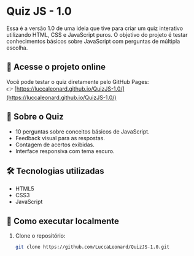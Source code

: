 # Quiz JS - 1.0

Essa é a versão 1.0 de uma ideia que tive para criar um quiz interativo utilizando HTML, CSS e JavaScript puros. O objetivo do projeto é testar conhecimentos básicos sobre JavaScript com perguntas de múltipla escolha.

## 🚀 Acesse o projeto online

Você pode testar o quiz diretamente pelo GitHub Pages:  
👉 [https://luccaleonard.github.io/QuizJS-1.0/](https://luccaleonard.github.io/QuizJS-1.0/)

## 🧠 Sobre o Quiz

- 10 perguntas sobre conceitos básicos de JavaScript.
- Feedback visual para as respostas.
- Contagem de acertos exibidas.
- Interface responsiva com tema escuro.

## 🛠 Tecnologias utilizadas

- HTML5
- CSS3
- JavaScript

## 📁 Como executar localmente

1. Clone o repositório:
   ```bash
   git clone https://github.com/LuccaLeonard/QuizJS-1.0.git
